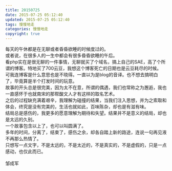 ```yaml
---
title: 20150725
date: 2015-07-25 05:12:40
updated: 2015-07-25 05:12:40
tags: 慢慢地走
categories: 慢慢地走
copyright: true
---
```



每天的午休都是在无聊或者昏昏欲睡的时候度过的。</br>
或者说，在很多人的一生中都会有很多昏昏欲睡的午后。</br>
看php实在是很无聊的一件事情，无聊就买了个域名，搞上自己的SAE，高了个所谓的博客。特地买了700云豆，我想这个博客死亡的日期也是云豆耗尽的时候。</br>
可我连博客是什么意思也是不晓得。一直以为是blog的音译。也不想去搞明白了，毕竟算是半个打发时间的玩意。</br>
故事的开头总是很完美，因为太不在意，所谓的偶遇，我们也常称之为邂逅，我也一直感怀于也就南宋的那帮酸文人才有这样的取名艺术。</br>
之后的过程缺充满着艰辛，我理解为碰撞的结果，当我们注入思想，并为之索取和体会，终究是没有完美的，生活也就如此，百味陈杂，却也是有滋有味。</br>
结局总是感伤的，我更多的愿意理解为期待和失望。结果并不是意义的结局，却也是太远的久别。</br>
一个故事包含以上了，也可以叫圆满了。</br>
多年的时间，分离了，结束了，感伤之余，却各自踏上新的路途，连说一句再见液不再那么热情了。</br>
只想写一点文字，不是太远的，不是太近的，不是真实的，不是虚假的，只是一点感动，也仅此而已。</br>
</br>邹成军</br></br>